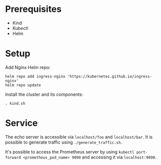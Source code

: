 # Prerequisites
* Kind
* Kubectl
* Helm

# Setup
Add Nginx Helm repo:
```
helm repo add ingress-nginx 'https://kubernetes.github.io/ingress-nginx'
helm repo update
```

Install the cluster and its components:
```
. kind.sh
```

# Service
The echo server is accessible via `localhost/foo` and `localhost/bar`. It is possible to generate traffic using `./generate_traffic.sh`.  

It's possible to access the Prometheus server by using `kubectl port-forward <prometheus_pod_name> 9090` and accessing it via `localhost:9090`.